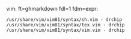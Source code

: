 vim: ft=ghmarkdown fdl=1 fdm=expr:

    /usr/share/vim/vim81/syntax/sh.vim - drchip
    /usr/share/vim/vim81/syntax/tex.vim - drchip
    /usr/share/vim/vim81/syntax/vim.vim - drchip

